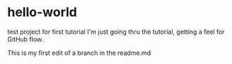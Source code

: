 # hello-world
test project for first tutorial
I'm just going thru the tutorial, getting a feel for GitHub flow.

This is my first edit of a branch in the readme.md

